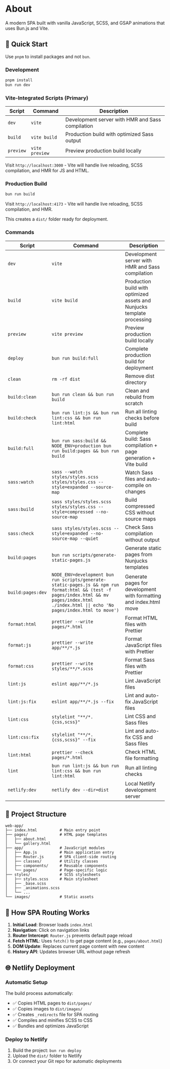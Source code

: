 # About

A modern SPA built with vanilla JavaScript, SCSS, and GSAP animations that uses Bun.js and Vite.


## 🚀 Quick Start

Use `pnpm` to install packages and not `bun`.

### Development
```bash
pnpm install
bun run dev
```

### Vite-Integrated Scripts (Primary)
| Script | Command | Description |
|--------|---------|-------------|
| `dev` | `vite` | Development server with HMR and Sass compilation |
| `build` | `vite build` | Production build with optimized Sass output |
| `preview` | `vite preview` | Preview production build locally |


Visit `http://localhost:3000` - Vite will handle live reloading, SCSS compilation, and HMR for JS and HTML.

### Production Build
```bash
bun run build
```

Visit `http://localhost:4173` - Vite will handle live reloading, SCSS compilation, and HMR.


This creates a `dist/` folder ready for deployment.

### Commands

| Script | Command | Description |
|--------|---------|-------------|
| `dev` | `vite` | Development server with HMR and Sass compilation |
| `build` | `vite build` | Production build with optimized assets and Nunjucks template processing |
| `preview` | `vite preview` | Preview production build locally |
| `deploy` | `bun run build:full` | Complete production build for deployment |
| `clean` | `rm -rf dist` | Remove dist directory |
| `build:clean` | `bun run clean && bun run build` | Clean and rebuild from scratch |
| `build:check` | `bun run lint:js && bun run lint:css && bun run lint:html` | Run all linting checks before build |
| `build:full` | `bun run sass:build && NODE_ENV=production bun run build:pages && bun run build` | Complete build: Sass compilation + page generation + Vite build |
| `sass:watch` | `sass --watch styles/styles.scss styles/styles.css --style=expanded --source-map` | Watch Sass files and auto-compile on changes |
| `sass:build` | `sass styles/styles.scss styles/styles.css --style=compressed --no-source-map` | Build compressed CSS without source maps |
| `sass:check` | `sass styles/styles.scss --style=expanded --no-source-map --quiet` | Check Sass compilation without output |
| `build:pages` | `bun run scripts/generate-static-pages.js` | Generate static pages from Nunjucks templates |
| `build:pages:dev` | `NODE_ENV=development bun run scripts/generate-static-pages.js && npm run format:html && (test -f pages/index.html && mv pages/index.html ./index.html \|\| echo 'No pages/index.html to move')` | Generate pages for development with formatting and index.html move |
| `format:html` | `prettier --write pages/*.html` | Format HTML files with Prettier |
| `format:js` | `prettier --write app/**/*.js` | Format JavaScript files with Prettier |
| `format:css` | `prettier --write styles/**/*.scss` | Format Sass files with Prettier |
| `lint:js` | `eslint app/**/*.js` | Lint JavaScript files |
| `lint:js:fix` | `eslint app/**/*.js --fix` | Lint and auto-fix JavaScript files |
| `lint:css` | `stylelint "**/*.{css,scss}"` | Lint CSS and Sass files |
| `lint:css:fix` | `stylelint "**/*.{css,scss}" --fix` | Lint and auto-fix CSS and Sass files |
| `lint:html` | `prettier --check pages/*.html` | Check HTML file formatting |
| `lint` | `bun run lint:js && bun run lint:css && bun run lint:html` | Run all linting checks |
| `netlify:dev` | `netlify dev --dir=dist` | Local Netlify development server |


## 📁 Project Structure

```
web-app/
├── index.html          # Main entry point
├── pages/              # HTML page templates
│   ├── about.html
│   └── gallery.html
├── app/                # JavaScript modules
│   ├── App.js          # Main application entry
│   ├── Router.js       # SPA client-side routing
│   ├── classes/        # Utility classes
│   ├── components/     # Reusable components
│   └── pages/          # Page-specific logic
├── styles/             # SCSS stylesheets
│   ├── styles.scss     # Main stylesheet
│   ├── _base.scss
│   ├── _animations.scss
│   └── ...
└── images/             # Static assets
```

## 🔄 How SPA Routing Works

1. **Initial Load**: Browser loads `index.html`
2. **Navigation**: Click on navigation links
3. **Router Intercept**: `Router.js` prevents default page reload
4. **Fetch HTML**: Uses `fetch()` to get page content (e.g., `pages/about.html`)
5. **DOM Update**: Replaces current page content with new content
6. **History API**: Updates browser URL without page refresh

## 🌐 Netlify Deployment

### Automatic Setup
The build process automatically:
- ✅ Copies HTML pages to `dist/pages/`
- ✅ Copies images to `dist/images/`
- ✅ Creates `_redirects` file for SPA routing
- ✅ Compiles and minifies SCSS to CSS
- ✅ Bundles and optimizes JavaScript

### Deploy to Netlify
1. Build the project: `bun run deploy`
2. Upload the `dist/` folder to Netlify
3. Or connect your Git repo for automatic deployments

